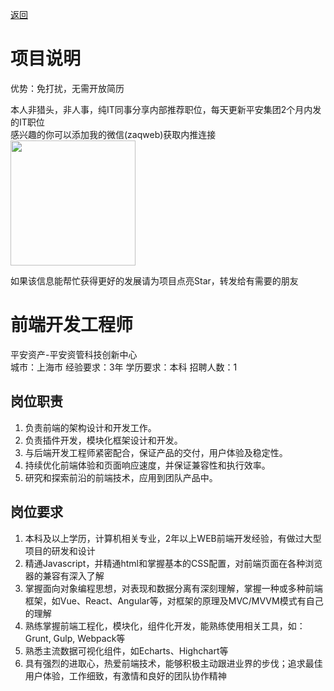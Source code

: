 [返回](../)

# 项目说明

优势：免打扰，无需开放简历

本人非猎头，非人事，纯IT同事分享内部推荐职位，每天更新平安集团2个月内发的IT职位  
感兴趣的你可以添加我的微信(zaqweb)获取内推连接  
<img src="https://github.com/zaqweb/PA-IT-JOBS/blob/master/WechatICode.jpeg"  height="200" width="200">

如果该信息能帮忙获得更好的发展请为项目点亮Star，转发给有需要的朋友

# 前端开发工程师
平安资产-平安资管科技创新中心  
城市：上海市 经验要求：3年 学历要求：本科  招聘人数：1

## 岗位职责
1.	负责前端的架构设计和开发工作。
2.	负责插件开发，模块化框架设计和开发。
3.	与后端开发工程师紧密配合，保证产品的交付，用户体验及稳定性。
4.	持续优化前端体验和页面响应速度，并保证兼容性和执行效率。
5.	研究和探索前沿的前端技术，应用到团队产品中。

## 岗位要求
1.	本科及以上学历，计算机相关专业，2年以上WEB前端开发经验，有做过大型项目的研发和设计
2.	精通Javascript，并精通html和掌握基本的CSS配置，对前端页面在各种浏览器的兼容有深入了解
3.	掌握面向对象编程思想，对表现和数据分离有深刻理解，掌握一种或多种前端框架，如Vue、React、Angular等，对框架的原理及MVC/MVVM模式有自己的理解
4.	熟练掌握前端工程化，模块化，组件化开发，能熟练使用相关工具，如：Grunt, Gulp, Webpack等
5.	熟悉主流数据可视化组件，如Echarts、Highchart等
6.	具有强烈的进取心，热爱前端技术，能够积极主动跟进业界的步伐；追求最佳用户体验，工作细致，有激情和良好的团队协作精神





